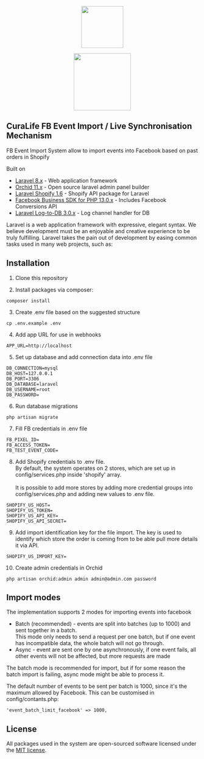 <p align="center"><a href="https://curalife.com" target="_blank">
<img src="https://cdn.shopify.com/s/files/1/0495/2621/0723/files/logo-colored_201b4ca3-0ff6-4c76-ab65-5033659c30e1.png?v=1620372592" width="110">
</a>
</p>

<p align="center"><a href="https://smarketly.com" target="_blank">
<img src="https://s3-us-west-2.amazonaws.com/static.smarketly.co/assets/images/uploads/D7PDjsGQq8xdkGm.png" width="150">
</a>
</p>


## CuraLife FB Event Import / Live Synchronisation Mechanism

FB Event Import System allow to import events into Facebook based on past orders in Shopify

Built on 
- [Laravel 8.x](https://laravel.com) - Web application framework
- [Orchid 11.x](https://orchid.software/) - Open source laravel admin panel builder
- [Laravel Shopify 1.6](https://github.com/clarity-tech/laravel-shopify) - Shopify API package for Laravel
- [Facebook Business SDK for PHP 13.0.x](https://github.com/facebook/facebook-php-business-sdk) - Includes Facebook Conversions API 
- [Laravel Log-to-DB 3.0.x](https://github.com/danielme85/laravel-log-to-db) - Log channel handler for DB

Laravel is a web application framework with expressive, elegant syntax. We believe development must be an enjoyable and creative experience to be truly fulfilling. Laravel takes the pain out of development by easing common tasks used in many web projects, such as:

## Installation

1. Clone this repository 

2. Install packages via composer:
```shell
composer install
```

3. Create .env file based on the suggested structure
```shell
cp .env.example .env
```
4. Add app URL for use in webhooks
```
APP_URL=http://localhost
```
5. Set up database and add connection data into .env file
```
DB_CONNECTION=mysql
DB_HOST=127.0.0.1
DB_PORT=3306
DB_DATABASE=laravel
DB_USERNAME=root
DB_PASSWORD=
```

6. Run database migrations
```shell
php artisan migrate
```
7. Fill FB credentials in .env file
```
FB_PIXEL_ID=
FB_ACCESS_TOKEN=
FB_TEST_EVENT_CODE=
```
8. Add Shopify credentials to .env file. <br>
By default, the system operates on 2 stores, which are set up in config/services.php inside 'shopify' array.
   <br><br>
It is possible to add more stores by adding more credential groups into config/services.php and adding new values to .env file.
```
SHOPIFY_US_HOST=
SHOPIFY_US_TOKEN=
SHOPIFY_US_API_KEY=
SHOPIFY_US_API_SECRET=
```
9. Add import identification key for the file import.
The key is used to identify which store the order is coming from to be able pull more details it via API.
```
SHOPIFY_US_IMPORT_KEY=
```

10. Create admin credentials in Orchid 
```shell
php artisan orchid:admin admin admin@admin.com password
```


## Import modes

The implementation supports 2 modes for importing events into facebook
* Batch (recommended) - events are split into batches (up to 1000) and sent together in a batch. <br> This mode only needs to send a request per one batch, but if one event has incompatible data, the whole batch will not go through.
* Async - event are sent one by one asynchronously, if one event fails, all other events will not be affected, but more requests are made

The batch mode is recommended for import, but if for some reason the batch import is failing, async mode might be able to process it.

The default number of events to be sent per batch is 1000, since it's the maximum allowed by Facebook.
This can be customised in config/contants.php:

```
'event_batch_limit_facebook' => 1000,
```

## License

All packages used in the system are open-sourced software licensed under the [MIT license](https://opensource.org/licenses/MIT).
